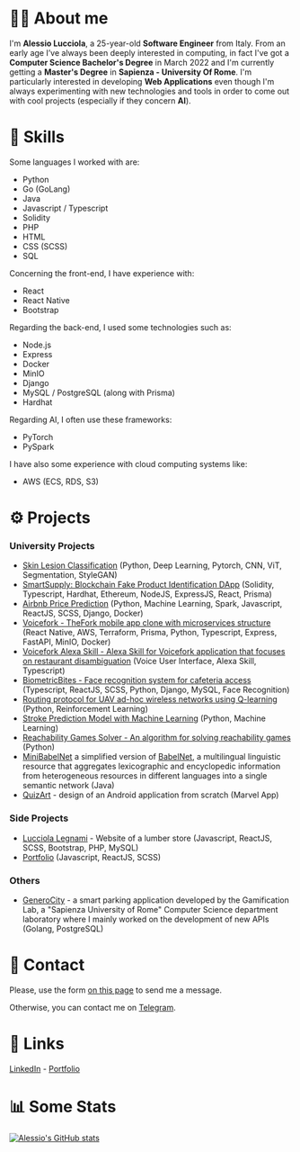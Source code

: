 # :raising_hand_man: About me

I'm <strong>Alessio Lucciola</strong>, a 25-year-old <strong>Software Engineer</strong> from Italy.
From an early age I’ve always been deeply interested in computing, in fact I've got a <strong>Computer Science Bachelor's Degree</strong> in March 2022 and I'm currently getting a <strong>Master's Degree</strong> in <strong>Sapienza - University Of Rome</strong>.
I'm particularly interested in developing <strong>Web Applications</strong> even though I'm always experimenting with new technologies and tools in order to come out with cool projects (especially if they concern <strong>AI</strong>).

# :muscle: Skills
Some languages I worked with are:
- Python
- Go (GoLang)
- Java
- Javascript / Typescript
- Solidity
- PHP
- HTML
- CSS (SCSS)
- SQL

Concerning the front-end, I have experience with:
- React
- React Native
- Bootstrap

Regarding the back-end, I used some technologies such as:
- Node.js
- Express
- Docker
- MinIO
- Django
- MySQL / PostgreSQL (along with Prisma)
- Hardhat

Regarding AI, I often use these frameworks:
- PyTorch
- PySpark

I have also some experience with cloud computing systems like:
- AWS (ECS, RDS, S3)

# :gear: Projects
### University Projects
- [Skin Lesion Classification](https://github.com/AlessioLucciola/skin-lesion-classification) (Python, Deep Learning, Pytorch, CNN, ViT, Segmentation, StyleGAN)
- [SmartSupply: Blockchain Fake Product Identification DApp](https://github.com/AlessioLucciola/blockchain-and-distributed-ledger-project) (Solidity, Typescript, Hardhat, Ethereum, NodeJS, ExpressJS, React, Prisma)
- [Airbnb Price Prediction](https://github.com/AlessioLucciola/airbnb-price-predictor) (Python, Machine Learning, Spark, Javascript, ReactJS, SCSS, Django, Docker)
- [Voicefork - TheFork mobile app clone with microservices structure](https://github.com/AlessioLucciola/voicefork) (React Native, AWS, Terraform, Prisma, Python, Typescript, Express, FastAPI, MinIO, Docker)
- [Voicefork Alexa Skill - Alexa Skill for Voicefork application that focuses on restaurant disambiguation](https://github.com/AlessioLucciola/voicefork-alexa-skill) (Voice User Interface, Alexa Skill, Typescript)
- [BiometricBites - Face recognition system for cafeteria access](https://github.com/AlessioLucciola/BiometricBites) (Typescript, ReactJS, SCSS, Python, Django, MySQL, Face Recognition)
- [Routing protocol for UAV ad-hoc wireless networks using Q-learning](https://github.com/AlessioLucciola/autonomous-networking) (Python, Reinforcement Learning)
- [Stroke Prediction Model with Machine Learning](https://github.com/AlessioLucciola/fundamentals-of-data-science) (Python, Machine Learning)
- [Reachability Games Solver - An algorithm for solving reachability games](https://github.com/AlessioLucciola/games-on-graphs-project) (Python)
- [MiniBabelNet](https://github.com/AlessioLucciola/babelarity-project) a simplified version of [BabelNet](https://babelnet.org/), a multilingual linguistic resource that aggregates lexicographic and encyclopedic information from heterogeneous resources in different languages into a single semantic network (Java)
- [QuizArt](https://github.com/AlessioLucciola/QuizArt-app-per-beni-culturali) - design of an Android application from scratch (Marvel App)
### Side Projects
- [Lucciola Legnami](https://github.com/AlessioLucciola/lucciolalegnami-project) - Website of a lumber store (Javascript, ReactJS, SCSS, Bootstrap, PHP, MySQL)
- [Portfolio](https://github.com/AlessioLucciola/portfolio-project) (Javascript, ReactJS, SCSS)
### Others
- [GeneroCity](https://www.generocity.it/) - a smart parking application developed by the Gamification Lab, a "Sapienza University of Rome" Computer Science department laboratory where I mainly worked on the development of new APIs (Golang, PostgreSQL)

# :handshake: Contact
Please, use the form <href>[on this page](https://alessioluc.netlify.app/#contact)</href> to send me a message.

Otherwise, you can contact me on <href>[Telegram](https://t.me/alessiolucciola)</href>.

# :link: Links
<href>[LinkedIn](https://www.linkedin.com/in/alessio-lucciola/)</href> - <href>[Portfolio](https://alessioluc.netlify.app/)</href>

# :bar_chart: Some Stats
[![Alessio's GitHub stats](https://github-readme-stats.vercel.app/api?username=AlessioLucciola)](https://github.com/anuraghazra/github-readme-stats)
<!--
**AlessioLucciola/AlessioLucciola** is a ✨ _special_ ✨ repository because its `README.md` (this file) appears on your GitHub profile.

Here are some ideas to get you started:

- 🔭 I’m currently working on ...
- 🌱 I’m currently learning ...
- 👯 I’m looking to collaborate on ...
- 🤔 I’m looking for help with ...
- 💬 Ask me about ...
- 📫 How to reach me: ...
- 😄 Pronouns: ...
- ⚡ Fun fact: ...
-->
